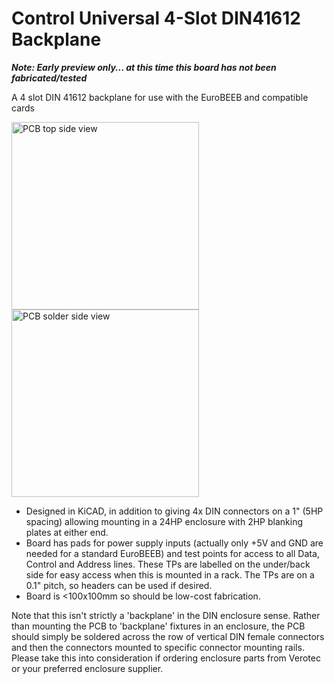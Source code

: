 # Control Universal 4-Slot DIN41612 Backplane
***Note: Early preview only... at this time this board has not been fabricated/tested***

A 4 slot DIN 41612 backplane for use with the EuroBEEB and compatible cards

<img height="300" alt="PCB top side view" src="https://github.com/user-attachments/assets/998dbf99-36f2-4b9c-84ab-03b524ebb25f" /> <img height="300" alt="PCB solder side view" src="https://github.com/user-attachments/assets/45c5f56c-2db0-44d4-b112-ef4a3bd45f73" />

- Designed in KiCAD, in addition to giving 4x DIN connectors on a 1" (5HP spacing) allowing mounting in a 24HP enclosure with 2HP blanking plates at either end.
- Board has pads for power supply inputs (actually only +5V and GND are needed for a standard EuroBEEB) and test points for access to all Data, Control and Address lines.  These TPs are labelled on the under/back side for easy access when this is mounted in a rack.  The TPs are on a 0.1" pitch, so headers can be used if desired.
- Board is <100x100mm so should be low-cost fabrication.

Note that this isn't strictly a 'backplane' in the DIN enclosure sense.  Rather than mounting the PCB to 'backplane' fixtures in an enclosure, the PCB should simply be soldered across the row of vertical DIN female connectors and then the connectors mounted to specific connector mounting rails.  Please take this into consideration if ordering enclosure parts from Verotec or your preferred enclosure supplier.
